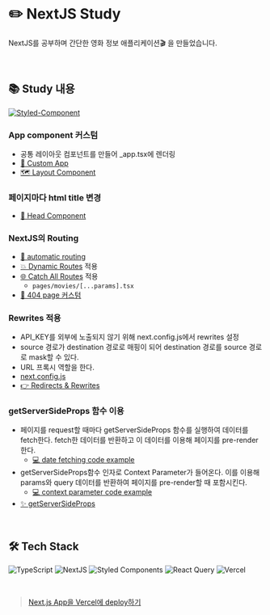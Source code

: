 # ✏️ NextJS Study

NextJS를 공부하며 간단한 영화 정보 애플리케이션🎬 을 만들었습니다.

<br/>

## 📚 Study 내용

<a href="https://velog.io/@eunnbi/series/NextJS"><img alt="Styled-Component" src ="https://img.shields.io/badge/NextJS Series-20C997.svg?&style=flat-square&logo=Velog&logoColor=white"/></a>

### App component 커스텀

- 공통 레이아웃 컴포넌트를 만들어 \_app.tsx에 렌더링
- [💅 Custom App](https://velog.io/@eunnbi/NextJS-Custom-App)
- [🗺️ Layout Component](https://velog.io/@eunnbi/NextJS-Layout-Head#%EF%B8%8F-layout)

### 페이지마다 html title 변경

- [🧠 Head Component](https://velog.io/@eunnbi/NextJS-Layout-Head#%F0%9F%A7%A0-head)

### NextJS의 Routing

- [🚗 automatic routing](https://velog.io/@eunnbi/NextJS-Routing#-pages-%ED%8F%B4%EB%8D%94)
- [💥 Dynamic Routes](https://velog.io/@eunnbi/NextJS-Routing#-dynamic-routes) 적용
- [🌐 Catch All Routes](https://velog.io/@eunnbi/NextJS-Routing#-catch-all-routes) 적용
  - `pages/movies/[...params].tsx`
- [🚧 404 page 커스텀](https://velog.io/@eunnbi/NextJS-Routing#-404-page)

### Rewrites 적용

- API_KEY를 외부에 노출되지 않기 위해 next.config.js에서 rewrites 설정
- source 경로가 destination 경로로 매핑이 되어 destination 경로를 source 경로로 mask할 수 있다.
- URL 프록시 역할을 한다.
- [next.config.js](https://github.com/eunnbi/nextjs-practice/blob/main/next.config.js#L6)
- [👉 Redirects & Rewrites](https://velog.io/@eunnbi/NextJS-Redirects-Rewrites)

### getServerSideProps 함수 이용

- 페이지를 request할 때마다 getServerSideProps 함수를 실행하여 데이터를 fetch한다. fetch한 데이터를 반환하고 이 데이터를 이용해 페이지를 pre-render한다.
  - [💻 date fetching code example](https://github.com/eunnbi/nextjs-practice/blob/main/pages/index.tsx#L15)
- getServerSideProps함수 인자로 Context Parameter가 들어온다. 이를 이용해 params와 query 데이터를 반환하여 페이지를 pre-render할 때 포함시킨다.
  - [💻 context parameter code example](https://github.com/eunnbi/nextjs-practice/blob/main/pages/movies/%5B...params%5D.tsx#L34)
- [✨ getServerSideProps](https://velog.io/@eunnbi/NextJS-getServerSideProps)

<br/>

## 🛠️ Tech Stack

<img alt="TypeScript" src ="https://img.shields.io/badge/TypeScript-3178C6.svg?&style=flat-square&logo=TypeScript&logoColor=white"/> <img alt="NextJS" src ="https://img.shields.io/badge/NextJS-000000.svg?&style=flat-square&logo=Next.js&logoColor=white"/>
<img alt="Styled Components" src ="https://img.shields.io/badge/Styled Components-DB7093.svg?&style=flat-square&logo=styled-components&logoColor=white"/>
<img alt="React Query" src ="https://img.shields.io/badge/React Query-FF4154.svg?&style=flat-square&logo=React Query&logoColor=white"/>
<img alt="Vercel" src ="https://img.shields.io/badge/Vercel-000000.svg?&style=flat-square&logo=Vercel&logoColor=white"/>

<br/>

> [Next.js App을 Vercel에 deploy하기](https://nextjs.org/learn/basics/deploying-nextjs-app/setup)
